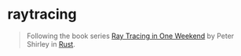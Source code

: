 # raytracing

> Following the book series [Ray Tracing in One Weekend][raytracing] by Peter
Shirley in [Rust][rust].

[raytracing]: https://raytracing.github.io
[rust]: https://www.rust-lang.org
